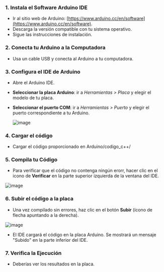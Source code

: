 ### 1. Instala el Software Arduino IDE
- Ir al sitio web de Arduino: [https://www.arduino.cc/en/software](https://www.arduino.cc/en/software).
- Descarga la versión compatible con tu sistema operativo.
- Sigue las instrucciones de instalación.

### 2. Conecta tu Arduino a la Computadora
- Usa un cable USB y conecta al Arduino a tu computadora.

### 3. Configura el IDE de Arduino
- Abre el Arduino IDE.
- **Seleccionar la placa Arduino**: ir a *Herramientas > Placa* y elegir el modelo de tu placa.
- **Seleccionar el puerto COM**: ir a *Herramientas > Puerto* y elegir el puerto correspondiente a tu Arduino.
    
  ![image](https://github.com/user-attachments/assets/16abae5c-35fe-4dfd-99fd-eb56b93e5d28)

### 4. Cargar el código
- Cargar el código proporcionado en Arduino/codigo_c++/

### 5. Compila tu Código
- Para verificar que el código no contenga ningún erorr, hacer clic en el icono de **Verificar** en la parte superior izquierda de la ventana del IDE.

![image](https://github.com/user-attachments/assets/a845ea1b-1360-4da4-8933-816bf6be6fa6)

### 6. Subir el código a la placa
- Una vez compilado sin errores, haz clic en el botón **Subir** (ícono de flecha apuntando a la derecha).

![image](https://github.com/user-attachments/assets/ef76b4c9-b600-4b01-a6e0-e3d0fe4694fa)

- El IDE cargará el código en la placa Arduino. Se mostrará un mensaje "Subido" en la parte inferior del IDE.

### 7. Verifica la Ejecución
- Deberías ver los resultados en la placa.
